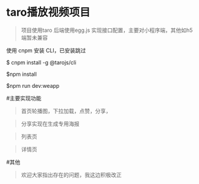 # taro播放视频项目

> 项目使用taro 后端使用egg.js 实现接口配置，主要对小程序端，其他如h5端暂未兼容


使用 cnpm 安装 CLI，已安装跳过 

$ cnpm install -g @tarojs/cli

$npm install

$npm run dev:weapp


#主要实现功能

> 首页轮播图，下拉加载，点赞，分享，

> 分享实现在生成专用海报

> 列表页

> 详情页

#其他

> 欢迎大家指出存在的问题，我这边积极改正
